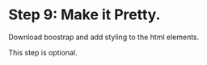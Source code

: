 Step 9: Make it Pretty.
===========================================

Download boostrap and add styling to the html elements.

This step is optional.
